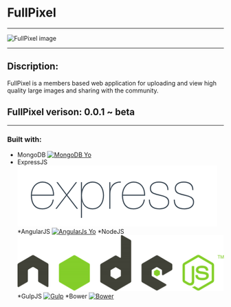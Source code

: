 # FullPixel

---

![FullPixel image](fullpix.png)

---

## Discription:

FullPixel is a members based web application for uploading and view high quality large images and sharing with the community.

## FullPixel verison: 0.0.1  ~ beta

---

### Built with:

* MongoDB [![MongoDB Yo](public/assets/mongologo.jpg)](https://www.mongodb.org/)
* ExpressJS [![ExpressJS Yo](public/assets/express.png)](http://expressjs.com/)
*AngularJS [![AngularJs Yo](public/assets/ng.png)](https://angularjs.org/)
*NodeJS [![Node](public/assets/nodelogo.png)](https://nodejs.org/)
*GulpJS [![Gulp](public/assets/)](http://gulpjs.com/)
*Bower [![Bower](public/assets/)](http://bower.io/)


